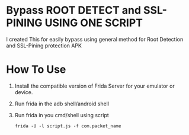 # Bypass ROOT DETECT and SSL-PINING USING ONE SCRIPT
I created This for easily bypass using general method for Root Detection and SSL-Pining protection APK

# How To Use
1. Install the compatible version of Frida Server for your emulator or device.
2. Run frida in the adb shell/android shell
3. Run frida in you cmd/shell using script
   
   ```
   frida -U -l script.js -f com.packet_name
   ```
